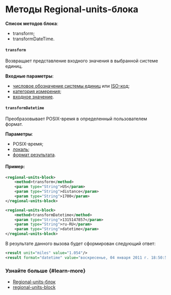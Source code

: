 # Методы Regional-units-блока

**Список методов блока**:
- transform;
- transformDateTime.

#### `transform`

Возвращает представление входного значения в выбранной системе единиц.

**Входные параметры**:

- [числовое обозначение системы единиц](https://doc.yandex-team.ru/lib/libregional-units/concepts/regional-units.html#interfaces) или [ISO-код](https://doc.yandex-team.ru/lib/libregional-units/concepts/regional-units.html#interfaces);
- [категория измерения](https://doc.yandex-team.ru/lib/libregional-units/concepts/regional-units.html#interfaces);
- [входное значение](https://doc.yandex-team.ru/lib/libregional-units/concepts/regional-units.html#common-logic).

#### `transformDatetime`

Преобразовывает POSIX-время в определенный пользователем формат.

**Параметры**:

- POSIX-время;
- [локаль](https://doc.yandex-team.ru/lib/libregional-units/concepts/regional-units.html#interfaces);
- [формат результата](https://doc.yandex-team.ru/lib/libregional-units/concepts/regional-units.html#logic-time).

#### Пример:

```xml
<regional-units-block>
    <method>transform</method>
    <param type="String">US</param>
    <param type="String">distance</param>
    <param type="String">1700</param>
</regional-units-block>

<regional-units-block>
    <method>transformDatetime</method>
    <param type="String">1315147857</param>
    <param type="String">ru-RU</param>
    <param type="String">datetime</param>
</regional-units-block>
```

В результате данного вызова будет сформирован следующий ответ:

```xml
<result unit="miles" value="1.054"/>
<result format="datetime" value="воскресенье, 04 января 2011 г. 18:50:57"/>
```

### Узнайте больше {#learn-more}
* [Regional-units-блок](../concepts/block-regional-units-ov.md)
* [regional-units-block](../reference/regional-units.md)
